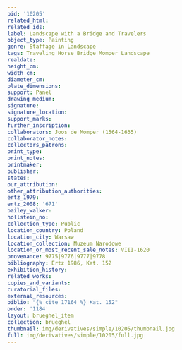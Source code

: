 ```yaml
---
pid: '10205'
related_html: 
related_ids: 
label: Landscape with a Bridge and Travelers
object_type: Painting
genre: Staffage in Landscape
tags: Traveling Horse Bridge Momper Landscape
realdate: 
height_cm: 
width_cm: 
diameter_cm: 
plate_dimensions: 
support: Panel
drawing_medium: 
signature: 
signature_location: 
support_marks: 
further_inscription: 
collaborators: Joos de Momper (1564-1635)
collaborator_notes: 
collectors_patrons: 
print_type: 
print_notes: 
printmaker: 
publisher: 
states: 
our_attribution: 
other_attribution_authorities: 
ertz_1979: 
ertz_2008: '671'
bailey_walker: 
hollstein_no: 
collection_type: Public
location_country: Poland
location_city: Warsaw
location_collection: Muzeum Narodowe
location_or_most_recent_sale_notes: VIII-1620
provenance: 9775|9776|9777|9778
bibliography: Ertz 1986, Kat. 152
exhibition_history: 
related_works: 
copies_and_variants: 
curatorial_files: 
external_resources: 
biblio: "{% cite 17164 %} Kat. 152"
order: '1184'
layout: brueghel_item
collection: brueghel
thumbnail: img/derivatives/simple/10205/thumbnail.jpg
full: img/derivatives/simple/10205/full.jpg
---
```

